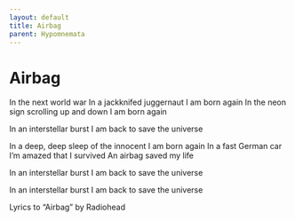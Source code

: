 ```yaml
---
layout: default
title: Airbag
parent: Hypomnemata
---
```

# Airbag

In the next world war In a jackknifed juggernaut I am born again In the neon sign scrolling up and down I am born again

In an interstellar burst I am back to save the universe

In a deep, deep sleep of the innocent I am born again In a fast German car I’m amazed that I survived An airbag saved my life

In an interstellar burst I am back to save the universe

In an interstellar burst I am back to save the universe

Lyrics to “Airbag” by Radiohead